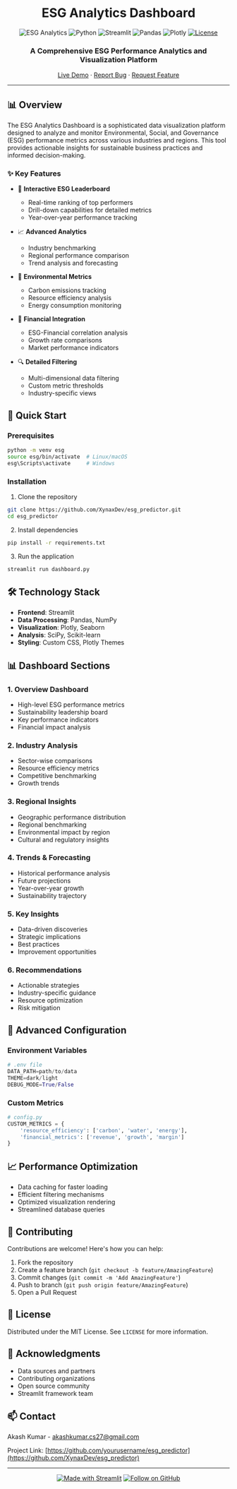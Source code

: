 
<div align="center">
 <h1> ESG Analytics Dashboard </h1>

![ESG Analytics](https://img.shields.io/badge/ESG-Analytics-brightgreen)
![Python](https://img.shields.io/badge/Python-3.12-blue?logo=python)
![Streamlit](https://img.shields.io/badge/Streamlit-1.28.0-FF4B4B?logo=streamlit)
![Pandas](https://img.shields.io/badge/Pandas-2.1.1-150458?logo=pandas)
![Plotly](https://img.shields.io/badge/Plotly-5.17.0-3F4F75?logo=plotly)
[![License](https://img.shields.io/badge/License-MIT-yellow.svg)](https://opensource.org/licenses/MIT)

<h3>A Comprehensive ESG Performance Analytics and Visualization Platform</h3>

[Live Demo](#) · [Report Bug](https://github.com/XynaxDev/esg_predictor/issues) · [Request Feature](https://github.com/XynaxDev/esg_predictor/issues)

</div>

---

## 📊 Overview

The ESG Analytics Dashboard is a sophisticated data visualization platform designed to analyze and monitor Environmental, Social, and Governance (ESG) performance metrics across various industries and regions. This tool provides actionable insights for sustainable business practices and informed decision-making.

### ✨ Key Features

- 🎯 **Interactive ESG Leaderboard**
  - Real-time ranking of top performers
  - Drill-down capabilities for detailed metrics
  - Year-over-year performance tracking

- 📈 **Advanced Analytics**
  - Industry benchmarking
  - Regional performance comparison
  - Trend analysis and forecasting

- 🌱 **Environmental Metrics**
  - Carbon emissions tracking
  - Resource efficiency analysis
  - Energy consumption monitoring

- 💼 **Financial Integration**
  - ESG-Financial correlation analysis
  - Growth rate comparisons
  - Market performance indicators

- 🔍 **Detailed Filtering**
  - Multi-dimensional data filtering
  - Custom metric thresholds
  - Industry-specific views

## 🚀 Quick Start

### Prerequisites

```bash
python -m venv esg
source esg/bin/activate  # Linux/macOS
esg\Scripts\activate     # Windows
```

### Installation

1. Clone the repository
```bash
git clone https://github.com/XynaxDev/esg_predictor.git
cd esg_predictor
```

2. Install dependencies
```bash
pip install -r requirements.txt
```

3. Run the application
```bash
streamlit run dashboard.py
```

## 🛠️ Technology Stack

- **Frontend**: Streamlit
- **Data Processing**: Pandas, NumPy
- **Visualization**: Plotly, Seaborn
- **Analysis**: SciPy, Scikit-learn
- **Styling**: Custom CSS, Plotly Themes

## 📊 Dashboard Sections

### 1. Overview Dashboard
- High-level ESG performance metrics
- Sustainability leadership board
- Key performance indicators
- Financial impact analysis

### 2. Industry Analysis
- Sector-wise comparisons
- Resource efficiency metrics
- Competitive benchmarking
- Growth trends

### 3. Regional Insights
- Geographic performance distribution
- Regional benchmarking
- Environmental impact by region
- Cultural and regulatory insights

### 4. Trends & Forecasting
- Historical performance analysis
- Future projections
- Year-over-year growth
- Sustainability trajectory

### 5. Key Insights
- Data-driven discoveries
- Strategic implications
- Best practices
- Improvement opportunities

### 6. Recommendations
- Actionable strategies
- Industry-specific guidance
- Resource optimization
- Risk mitigation

## 🔧 Advanced Configuration

### Environment Variables
```python
# .env file
DATA_PATH=path/to/data
THEME=dark/light
DEBUG_MODE=True/False
```

### Custom Metrics
```python
# config.py
CUSTOM_METRICS = {
    'resource_efficiency': ['carbon', 'water', 'energy'],
    'financial_metrics': ['revenue', 'growth', 'margin']
}
```

## 📈 Performance Optimization

- Data caching for faster loading
- Efficient filtering mechanisms
- Optimized visualization rendering
- Streamlined database queries

## 🤝 Contributing

Contributions are welcome! Here's how you can help:

1. Fork the repository
2. Create a feature branch (`git checkout -b feature/AmazingFeature`)
3. Commit changes (`git commit -m 'Add AmazingFeature'`)
4. Push to branch (`git push origin feature/AmazingFeature`)
5. Open a Pull Request

## 📝 License

Distributed under the MIT License. See `LICENSE` for more information.

## 🙏 Acknowledgments

- Data sources and partners
- Contributing organizations
- Open source community
- Streamlit framework team

## 📫 Contact

Akash Kumar - [akashkumar.cs27@gmail.com](mailto:akashkumar.cs27@gmail.com)

Project Link: [https://github.com/yourusername/esg_predictor](https://github.com/XynaxDev/esg_predictor)

---

<div align="center">

[![Made with Streamlit](https://img.shields.io/badge/Made%20with-Streamlit-FF4B4B?style=for-the-badge&logo=streamlit)](https://streamlit.io)
[![Follow on GitHub](https://img.shields.io/github/followers/XynaxDev?style=for-the-badge&logo=github)](https://github.com/XynaxDev)

</div>